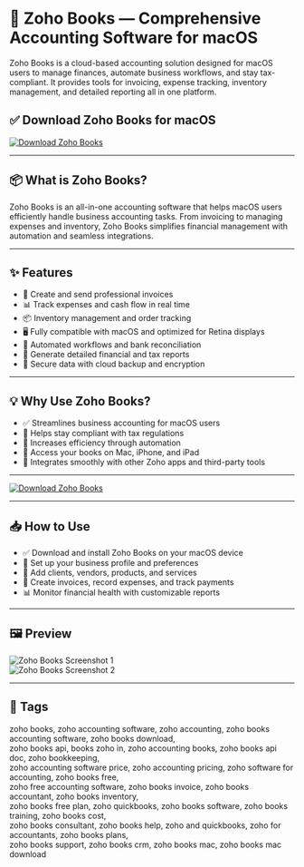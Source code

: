 # 🧾 Zoho Books — Comprehensive Accounting Software for macOS

Zoho Books is a cloud-based accounting solution designed for macOS users to manage finances, automate business workflows, and stay tax-compliant. It provides tools for invoicing, expense tracking, inventory management, and detailed reporting all in one platform.

## ✅ Download Zoho Books for macOS  
[![Download Zoho Books](https://img.shields.io/badge/Download-Zoho%20Books-blueviolet)](#)

---

## 📦 What is Zoho Books?

Zoho Books is an all-in-one accounting software that helps macOS users efficiently handle business accounting tasks. From invoicing to managing expenses and inventory, Zoho Books simplifies financial management with automation and seamless integrations.

---

## ✨ Features

- 🧾 Create and send professional invoices  
- 📊 Track expenses and cash flow in real time  
- 📦 Inventory management and order tracking  
- 🖥️ Fully compatible with macOS and optimized for Retina displays  
- 🔄 Automated workflows and bank reconciliation  
- 📑 Generate detailed financial and tax reports  
- 🔐 Secure data with cloud backup and encryption  

---

## 💡 Why Use Zoho Books?

- ✅ Streamlines business accounting for macOS users  
- 💼 Helps stay compliant with tax regulations  
- 🚀 Increases efficiency through automation  
- 📱 Access your books on Mac, iPhone, and iPad  
- 🤝 Integrates smoothly with other Zoho apps and third-party tools  

---

[![Download Zoho Books](https://img.shields.io/badge/Download-Zoho%20Books-blueviolet)](#)

---

## 📥 How to Use

- ✅ Download and install Zoho Books on your macOS device  
- 📝 Set up your business profile and preferences  
- 💼 Add clients, vendors, products, and services  
- 🧾 Create invoices, record expenses, and track payments  
- 📊 Monitor financial health with customizable reports  

---

## 🖼️ Preview

![Zoho Books Screenshot 1](https://images.ctfassets.net/px6a31ta05xu/wp-media-57891/264eee5038c3c0845c755d2f2e0882e9/zoho_books.png)  
![Zoho Books Screenshot 2](https://updf.com/wp-content/uploads/2023/06/zohobooks.webp)

---

## 📌 Tags

zoho books, zoho accounting software, zoho accounting, zoho books accounting software, zoho books download,  
zoho books api, books zoho in, zoho accounting books, zoho books api doc, zoho bookkeeping,  
zoho accounting software price, zoho accounting pricing, zoho software for accounting, zoho books free,  
zoho free accounting software, zoho books invoice, zoho books accountant, zoho books inventory,  
zoho books free plan, zoho quickbooks, zoho books software, zoho books training, zoho books cost,  
zoho books consultant, zoho books help, zoho and quickbooks, zoho for accountants, zoho books plans,  
zoho books support, zoho books crm, zoho books mac, zoho books mac download
